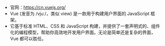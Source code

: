 - 官网：https://cn.vuejs.org/
- Vue (发音为 /vjuː/，类似 view) 是一款用于构建用户界面的 JavaScript 框架。
- 它基于标准 HTML、CSS 和 JavaScript 构建，并提供了一套声明式的、组件化的编程模型，帮助你高效地开发用户界面。无论是简单还是复杂的界面，Vue 都可以胜任。
